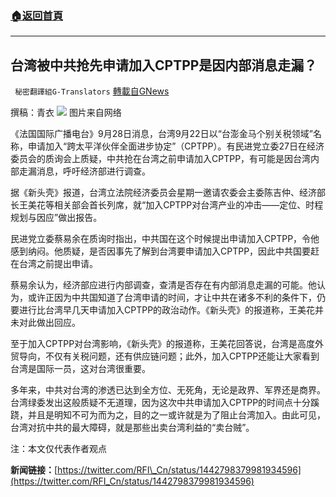 ###  [:house:返回首頁](https://github.com/ourhimalayas/txt)
---


## 台湾被中共抢先申请加入CPTPP是因内部消息走漏？
` 秘密翻譯組G-Translators` [轉載自GNews](https://gnews.org/zh-hans/1562144/)

撰稿：青衣
![](https://assets.gnews.org/wp-content/uploads/2021/09/图片1-96.png)
图片来自网络

《法国国际广播电台》9月28日消息，台湾9月22日以“台澎金马个别关税领域”名称，申请加入“跨太平洋伙伴全面进步协定”（CPTPP）。有民进党立委27日在经济委员会的质询会上质疑，中共抢在台湾之前申请加入CPTPP，有可能是因台湾内部走漏消息，呼吁经济部进行调查。

据《新头壳》报道，台湾立法院经济委员会星期一邀请农委会主委陈吉仲、经济部长王美花等相关部会首长列席，就“加入CPTPP对台湾产业的冲击——定位、时程规划与因应”做出报告。

民进党立委蔡易余在质询时指出，中共国在这个时候提出申请加入CPTPP，令他感到纳闷。他质疑，是否因事先了解到台湾要申请加入CPTPP，因此中共国要赶在台湾之前提出申请。

蔡易余认为，经济部应进行内部调查，查清是否存在有内部消息走漏的可能。他认为，或许正因为中共国知道了台湾申请的时间，才让中共在诸多不利的条件下，仍要进行比台湾早几天申请加入CPTPP的政治动作。《新头壳》的报道称，王美花并未对此做出回应。

至于加入CPTPP对台湾影响，《新头壳》的报道称，王美花回答说，台湾是高度外贸导向，不仅有关税问题，还有供应链问题；此外，加入CPTPP还能让大家看到台湾是国际一员，这对台湾很重要。

多年来，中共对台湾的渗透已达到全方位、无死角，无论是政界、军界还是商界。台湾绿委发出这般质疑不无道理，因为这次中共申请加入CPTPP的时间点十分蹊跷，并且是明知不可为而为之，目的之一或许就是为了阻止台湾加入。由此可见，台湾对抗中共的最大障碍，就是那些出卖台湾利益的“卖台贼”。

注：本文仅代表作者观点

**新闻链接：**[https://twitter.com/RFI\_Cn/status/1442798379981934596](https://twitter.com/RFI_Cn/status/1442798379981934596)
